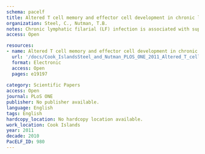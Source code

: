 ```yaml
---
schema: pacelf
title: Altered T cell memory and effector cell development in chronic lymphatic filarial infection that is independent of persistent parasite antigen
organization: Steel, C., Nutman, T.B.
notes: Chronic lymphatic filarial (LF) infection is associated with suppression of parasite-specific T cell responses that persist even following elimination of infection. While several mechanisms have been implicated in mediating this T cell specific downregulation, a role for alterations in the homeostasis of T effector and memory cell populations has not been explored. Using multiparameter flow cytometry, we investigated the role of persistent filarial infection on the maintenance of T cell memory in patients from the filarial-endemic Cook Islands. Compared to filarial-uninfected endemic normals (EN), microfilaria (mf) positive infected patients (Inf) had a reduced CD4 central memory (T(CM)) compartment. In addition, Inf patients tended to have more effector memory cells (T(EM)) and fewer effector cells (T(EFF)) than did ENs giving significantly smaller T(EFF) T(EM) ratios. These contracted T(CM) and T(EFF) populations were still evident in patients previously mf+ who had cleared their infection (CLInf). Moreover, the density of IL-7Ralpha, necessary for T memory cell maintenance (but decreased in T effector cells), was significantly higher on memory cells of Inf and CLInf patients, although there was no evidence for decreased IL-7 or increased soluble IL7-Ralpha, both possible mechanisms for signaling defects in memory cells. However, effector cells that were present in Inf and CLInf patients had lower percentages of HLA-DR suggesting impaired function. These changes in T cell populations appear to reflect chronicity of infection, as filarial-infected children, despite the presence of active infection, did not show alterations in the frequencies of these T cell phenotypes. These data indicate that filarial-infected patients have contracted T(CM) compartments and a defect in effector cell development, defects that persist even following clearance of infection. The fact that these global changes in memory and effector cell compartments do not yet occur in infected children makes early treatment of LF even more crucial.
access: Open

resources:
- name: Altered T cell memory and effector cell development in chronic lymphatic filarial infection that is independent of persistent parasite antigen
  url: '/docs/Cook_IslandsSteel_and_Nutman_PLOS_ONE_2011_Altered_T_cell_memor.pdf'
  format: Electronic
  access: Open
  pages: e19197
 
category: Scientific Papers
access: Open
journal: PLoS ONE
publisher: No publisher available. 
language: English 
tags: English 
hardcopy_location: No hardcopy location available.
work_location: Cook Islands
year: 2011
decade: 2010
PacELF_ID: 980
---
```

